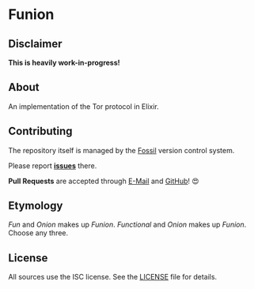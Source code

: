 # Funion

## Disclaimer

**This is heavily work-in-progress!**

## About

An implementation of the Tor protocol in Elixir.

## Contributing

The repository itself is managed by the [Fossil](https://fossil-scm.org) version control system.

Please report [**issues**](https://dev.emux.org/funion/ticket) there.

**Pull Requests** are accepted through [E-Mail](mailto:me@emilengler.com) and [GitHub](https://github.com/emilengler/funion)! 😍

## Etymology

*Fun* and *Onion* makes up *Funion*.
*Functional* and *Onion* makes up *Funion*.
Choose any three.

## License

All sources use the ISC license.
See the [LICENSE](LICENSE) file for details.
